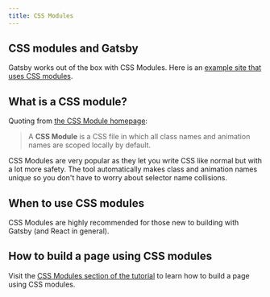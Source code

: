 ```yaml
---
title: CSS Modules
---
```


## CSS modules and Gatsby

Gatsby works out of the box with CSS Modules. Here is an [example site that uses CSS modules](https://github.com/gatsbyjs/gatsby/tree/master/examples/using-css-modules).

## What is a CSS module?

Quoting from
[the CSS Module homepage](https://github.com/css-modules/css-modules):

> A **CSS Module** is a CSS file in which all class names and animation names
> are scoped locally by default.

CSS Modules are very popular as they let you write CSS like normal but with a lot
more safety. The tool automatically makes class and animation names unique so
you don't have to worry about selector name collisions.

## When to use CSS modules

CSS Modules are highly recommended for those new to building with Gatsby (and
React in general).

## How to build a page using CSS modules

Visit the [CSS Modules section of the tutorial](/tutorial/part-two/#css-modules) to learn how to build a page using CSS modules.

